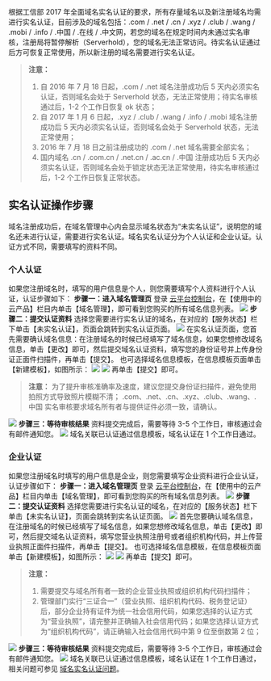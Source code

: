 根据工信部 2017 年全面域名实名认证的要求，所有存量域名以及新注册域名均需进行实名认证，目前涉及的域名包括：.com / .net / .cn / .xyz / .club / .wang / .mobi / .info / .中国 / .在线 / .中文网，若您的域名在规定时间内未通过实名审核，注册局将暂停解析（Serverhold），您的域名无法正常访问。待实名认证通过后方可恢复正常使用，所以新注册的域名需要进行实名认证。

>**注意：**
>1. 自 2016 年 7 月 18 日起，.com / .net 域名注册成功后 5 天内必须实名认证，否则域名会处于 Serverhold 状态，无法正常使用；待实名审核通过后，1-2 个工作日恢复 ok 状态；
>2. 自 2017 年 1 月 6 日起，.xyz / .club / .wang / .info / .mobi 域名注册成功后 5 天内必须实名认证，否则域名会处于 Serverhold 状态，无法正常使用；
>3. 2016 年 7 月 18 日之前注册成功的 .com / .net 域名需要全部实名；
>4. 国内域名 .cn / .com.cn / .net.cn / .ac.cn / .中国 注册成功后 5 天内必须实名认证，否则域名会处于锁定状态无法正常使用，待实名审核通过后，1-2 个工作日恢复正常状态。

## 实名认证操作步骤
域名注册成功后，在域名管理中心内会显示域名状态为“未实名认证”，说明您的域名还未进行认证，需要进行实名认证。域名实名认证分为个人认证和企业认证。认证方式不同，需要填写的资料不同。
### 个人认证
如果您注册域名时，填写的用户信息是个人，则您需要填写个人资料进行个人认证，认证步骤如下：
**步骤一：进入域名管理页**
登录 [云平台控制台](http://console.tcecqpoc.fsphere.cn/)，在【使用中的云产品】栏目内单击【域名管理】，即可看到您购买的所有域名信息列表。
![](https:http://imgcache.tcecqpoc.fsphere.cn/image/mc.qcloudimg.com/static/img/da4ba43894682972815e6deb5f040e50/image.png)
**步骤二：提交认证资料**
选择您需要进行实名认证的域名，在对应的【服务状态】栏下单击【未实名认证】，页面会跳转到实名认证页面。
![](http://imgcache.tcecqpoc.fsphere.cn/image/mc.qcloudimg.com/static/img/bb90abe6bb9a63bc79e983f1440cf445/image.png)
在实名认证页面，您首先需要确认域名信息：在注册域名的时候已经填写了域名信息，如果您想修改域名信息，单击【更改】即可，然后提交域名认证资料，填写您的身份证号并上传身份证正面件扫描件，再单击【提交】。
也可选择域名信息模板，在信息模板页面单击【新建模板】，如图所示：
![](http://imgcache.tcecqpoc.fsphere.cn/image/mc.qcloudimg.com/static/img/b69b940376895506c3f4e0ea8c3b7651/image.png)
![](http://imgcache.tcecqpoc.fsphere.cn/image/mc.qcloudimg.com/static/img/8d2e0a0da0c13f7de0a48c3759501183/image.png)
再单击【提交】即可。
>**注意：**
>为了提升审核准确率及速度，建议您提交身份证扫描件，避免使用拍照方式导致照片模糊不清；
>.com、.net、.cn、.xyz、.club、.wang、.中国 实名审核要求域名所有者与提供证件必须一致，请确认。

![](http://imgcache.tcecqpoc.fsphere.cn/image/mc.qcloudimg.com/static/img/eb56bca55acc292925258ccd3d0afbf3/image.png)
**步骤三：等待审核结果**
资料提交完成后，需要等待 3-5 个工作日，审核通过会有邮件通知您。
![](https:http://imgcache.tcecqpoc.fsphere.cn/image/mc.qcloudimg.com/static/img/a7cf8a157ded454b099e33099368eebb/image.png)
域名关联已认证通过信息模板，域名认证在 1 个工作日通过。
### 企业认证
如果您注册域名时填写的用户信息是企业，则您需要填写企业资料进行企业认证，认证步骤如下：
**步骤一：进入域名管理页**
登录 [云平台控制台](http://console.tcecqpoc.fsphere.cn/)，在【使用中的云产品】栏目内单击【域名管理】，即可看到您购买的所有域名信息列表。
![](https:http://imgcache.tcecqpoc.fsphere.cn/image/mc.qcloudimg.com/static/img/da4ba43894682972815e6deb5f040e50/image.png)
**步骤二：提交认证资料**
选择您需要进行实名认证的域名，在对应的【服务状态】栏下单击【未实名认证】，页面会跳转到实名认证页面。
![](http://imgcache.tcecqpoc.fsphere.cn/image/mc.qcloudimg.com/static/img/84dbe3b94f021db0a7a3cdb58dabcbe8/image.png)
首先您要确认域名信息，在注册域名的时候已经填写了域名信息，如果您想修改域名信息，单击【更改】即可，然后提交域名认证资料，填写您营业执照注册号或者组织机构代码，并上传营业执照正面件扫描件，再单击【提交】。
也可选择域名信息模板，在信息模板页面单击【新建模板】，如图所示：
![](http://imgcache.tcecqpoc.fsphere.cn/image/mc.qcloudimg.com/static/img/b69b940376895506c3f4e0ea8c3b7651/image.png)
![](http://imgcache.tcecqpoc.fsphere.cn/image/mc.qcloudimg.com/static/img/2baff901012befaa60fb68eb7aa460e1/image.png)
再单击【提交】即可。
>**注意：**
>1. 需要提交与域名所有者一致的企业营业执照或组织机构代码扫描件；
>2. 管理部门实行“三证合一”（营业执照、组织机构代码、税务登记证）后，部分企业持有证件为统一社会信用代码，如果您选择的认证方式为“营业执照”，请完整并正确输入社会信用代码；如果您选择认证方式为“组织机构代码”，请正确输入社会信用代码中第 9 位至倒数第 2 位；

![](http://imgcache.tcecqpoc.fsphere.cn/image/mc.qcloudimg.com/static/img/7b4bdd7e29ab85bb2ad970e230f27d60/image.png)
**步骤三：等待审核结果**
资料提交完成后，需要等待 3-5 个工作日，审核通过会有邮件通知您。
![](https:http://imgcache.tcecqpoc.fsphere.cn/image/mc.qcloudimg.com/static/img/a7cf8a157ded454b099e33099368eebb/image.png)
域名关联已认证通过信息模板，域名认证在 1 个工作日通过，相关问题可参见 [域名实名认证问题](/document/product/242/8580)。
